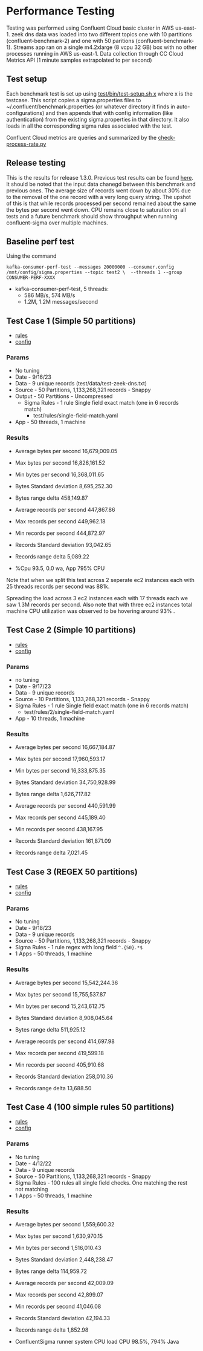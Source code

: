 # Performance Testing 

Testing was performed using Confluent Cloud basic cluster in AWS us-east-1.  zeek dns data was loaded into two different 
topics one with 10 partitions (confluent-benchmark-2) and one with 50 paritions (confluent-benchmark-1).  Streams app ran 
on a single m4.2xlarge (8 vcpu 32 GB) box with no other processes running in AWS us-east-1.  Data collection through CC 
Cloud Metrics API (1 minute samples extrapolated to per second)

## Test setup

Each benchmark test is set up using [test/bin/test-setup.sh x](../bin/test-setup.sh) where x is the testcase.  This 
script copies a sigma.properties files to ~/.confluent/benchmark.properties (or whatever directory it finds in 
auto-configurations) and then appends that with config information (like authentication) from the existing 
sigma.properties in that directory. It also loads in all the corresponding sigma rules associated with the test.

Confluent Cloud metrics are queries and summarized by the [check-process-rate.py](../bin/check-process-rate.py)

## Release testing

This is the results for release 1.3.0.  Previous test results can be found [here](./).  It should be noted that the
input data chanegd between this benchmark and previous ones.  The average size of records went down by about 30% due to 
the removal of the one record with a very long query string.  The upshot of this is that while records processed per
second remained about the same the bytes per second went down.  CPU remains close to saturation on all tests and a 
future benchmark should show throughput when running confluent-sigma over multiple machines.

## Baseline perf test

Using the command 

`kafka-consumer-perf-test --messages 20000000 --consumer.config /mnt/config/sigma.properties --topic test2 \ 
  --threads 1 --group CONSUMER-PERF-XXXX`

- kafka-consumer-perf-test, 5 threads: 
   - 586 MB/s, 574 MB/s 
   - 1.2M, 1.2M messages/second
    
## Test Case 1 (Simple 50 partitions)

- [rules](../benchmarks/rules/1)
- [config](../benchmarks/configs/1/benchmark.properties)

### Params

- No tuning
- Date - 9/16/23
- Data - 9 unique records (test/data/test-zeek-dns.txt)
- Source - 50 Partitions, 1,133,268,321 records - Snappy
- Output - 50 Partitions - Uncompressed
  - Sigma Rules - 1 rule Single field exact match (one in 6 records match)
    - test/rules/single-field-match.yaml
- App - 50 threads, 1 machine

### Results

- Average bytes per second 16,679,009.05
- Max bytes per second 16,826,161.52
- Min bytes per second 16,368,011.65
- Bytes Standard deviation 8,695,252.30
- Bytes range delta 458,149.87

- Average records per second 447,867.86
- Max records per second 449,962.18
- Min records per second 444,872.97
- Records Standard deviation 93,042.65
- Records range delta 5,089.22

- %Cpu 93.5, 0.0 wa, App 795% CPU

Note that when we split this test across 2 seperate ec2 instances each with 25 threads records
per second was 881k. 

Spreading the load across 3 ec2 instances each with 17 threads each we saw 1.3M 
records per second.  Also note that with three ec2 instances total machine CPU utilization was observed to be 
hovering around 93% .


## Test Case 2 (Simple 10 partitions)

- [rules](../benchmarks/rules/2)
- [config](../benchmarks/configs/2/benchmark.properties)

### Params

- no tuning
- Date - 9/17/23
- Data - 9 unique records
- Source - 10 Partitions, 1,133,268,321 records - Snappy
- Sigma Rules - 1 rule Single field exact match (one in 6 records match)
  - test/rules/2/single-field-match.yaml
- App - 10 threads, 1 machine

### Results

- Average bytes per second 16,667,184.87
- Max bytes per second 17,960,593.17
- Min bytes per second 16,333,875.35
- Bytes Standard deviation 34,750,928.99
- Bytes range delta 1,626,717.82

- Average records per second 440,591.99
- Max records per second 445,189.40
- Min records per second 438,167.95
- Records Standard deviation 161,871.09
- Records range delta 7,021.45

## Test Case 3 (REGEX 50 partitions)

- [rules](../benchmarks/rules/3)
- [config](../benchmarks/configs/3/benchmark.properties)

### Params

- No tuning
- Date - 9/18/23
- Data - 9 unique records
- Source - 50 Partitions, 1,133,268,321 records - Snappy
- Sigma Rules - 1 rule regex with long field `^.{50}.*$`
- 1 Apps - 50 threads, 1 machine

### Results

- Average bytes per second 15,542,244.36
- Max bytes per second 15,755,537.87
- Min bytes per second 15,243,612.75
- Bytes Standard deviation 8,908,045.64
- Bytes range delta 511,925.12

- Average records per second 414,697.98
- Max records per second 419,599.18
- Min records per second 405,910.68
- Records Standard deviation 258,010.36
- Records range delta 13,688.50

## Test Case 4 (100 simple rules 50 partitions)

- [rules](../benchmarks/rules/4)
- [config](../benchmarks/configs/4/benchmark.properties)

### Params

- No tuning
- Date - 4/12/22
- Data - 9 unique records
- Source - 50 Partitions, 1,133,268,321 records - Snappy
- Sigma Rules - 100 rules all single field checks.  One matching the rest not matching
- 1 Apps - 50 threads, 1 machine

### Results

- Average bytes per second 1,559,600.32
- Max bytes per second 1,630,970.15
- Min bytes per second 1,516,010.43
- Bytes Standard deviation 2,448,238.47
- Bytes range delta 114,959.72

- Average records per second 42,009.09
- Max records per second 42,899.07
- Min records per second 41,046.08
- Records Standard deviation 42,194.33
- Records range delta 1,852.98

- ConfluentSigma runner system CPU load CPU 98.5%, 794% Java